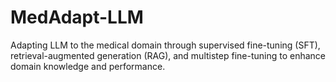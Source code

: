 # MedAdapt-LLM
Adapting LLM to the medical domain through supervised fine-tuning (SFT), retrieval-augmented generation (RAG), and multistep fine-tuning to enhance domain knowledge and performance.
